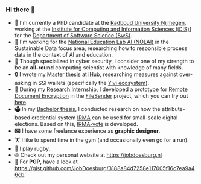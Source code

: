 ### Hi there 👋

- 🔐 I'm currently a PhD candidate at the [Radboud University Nijmegen](https://www.ru.nl), working at the [Institute for Computing and Information Sciences (iCIS)](https://www.ru.nl/en/institute-for-computing-and-information-sciences)] for the [Department of Software Science (SwS)](https://sws.cs.ru.nl).
- 🤖 I'm working for the [National Education Lab AI (NOLAI)](https://nolai.nl) in the Sustainable Data focus area, researching how to responsible process data in the context of AI and education. 
- 🧠 Though specialized in cyber security, I consider one of my strength to be an **all-round** computing scientist with knowledge of many fields.
- 🔒 I wrote my [Master thesis](https://jobdoesburg.nl/docs/Measures_against_over_asking_in_SSI_and_the_Yivi_ecosystem.pdf) at [iHub](https://ihub.ru.nl), researching measures against over-asking in SSI wallets (specifically the [Yivi ecosystem](https://www.yivi.app)).
- 🪪 During my [Research Internship](https://demo.rde.filesenderbeta.surf.nl/Remote_Document_Encryption_in_SURFfilesender.pdf), I developed a prototype for [Remote Document Encryption](http://www.cs.ru.nl/E.Verheul/papers/SFS2020/RDE-SFS%200.63.pdf) in the [FileSender](https://filesender.org) project, which you can try out [here](https://demo.rde.filesenderbeta.surf.nl).
- 🗳️ In my [Bachelor thesis](https://jobdoesburg.nl/docs/Using_IRMA_for_small_scale_digital_elections.pdf), I conducted research on how the attribute-based credential system [IRMA](https://privacybydesign.foundation) can be used for small-scale digital elections. Based on this, [IRMA-vote](https://ihub.ru.nl/project/2024-03-13-irma-vote/) is developed.
- 🖼️ I have some freelance experience as **graphic designer**.
- 🏋️ I like to spend time in the gym (and occasionally even go for a run).
- 🏉 I play rugby.
- 🌐 Check out my personal website at https://jobdoesburg.nl
- 🔑 For **PGP**, have a look at https://gist.github.com/JobDoesburg/3188a84d7258e117005f16c7ea9a46cb.
